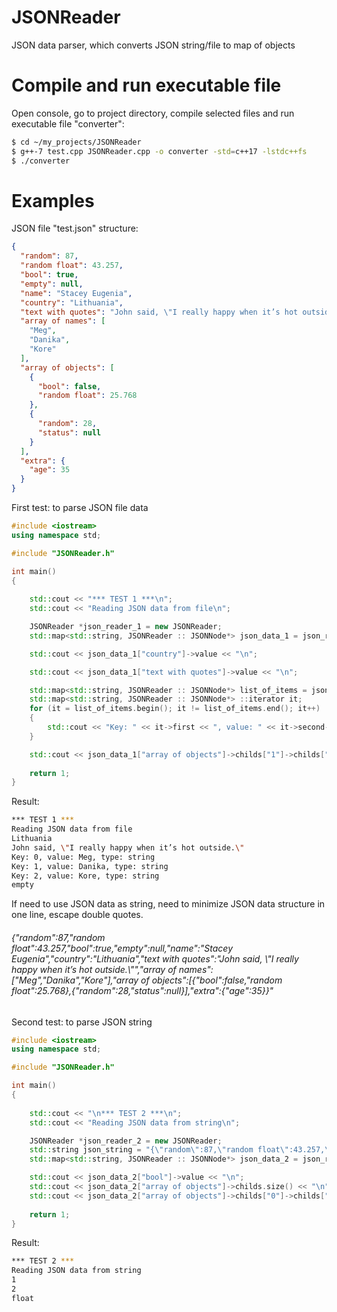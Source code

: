 # JSONReader
JSON data parser, which converts JSON string/file to map of objects
# Compile and run executable file
Open console, go to project directory, compile selected files and run executable file "converter":

```sh
$ cd ~/my_projects/JSONReader
$ g++-7 test.cpp JSONReader.cpp -o converter -std=c++17 -lstdc++fs
$ ./converter
```
# Examples

JSON file "test.json" structure:

```json
{
  "random": 87,
  "random float": 43.257,
  "bool": true,
  "empty": null,
  "name": "Stacey Eugenia",
  "country": "Lithuania",
  "text with quotes": "John said, \"I really happy when it’s hot outside.\"",
  "array of names": [
    "Meg",
    "Danika",
    "Kore"
  ],
  "array of objects": [
    {
      "bool": false,
      "random float": 25.768
    },
    {
      "random": 28,
      "status": null
    }
  ],
  "extra": {
    "age": 35
  }
}
```

First test: to parse JSON file data


```cpp
#include <iostream>
using namespace std;

#include "JSONReader.h"

int main()
{
	
	std::cout << "*** TEST 1 ***\n";
	std::cout << "Reading JSON data from file\n";

	JSONReader *json_reader_1 = new JSONReader;
	std::map<std::string, JSONReader :: JSONNode*> json_data_1 = json_reader_1->loadFromFile("test.json");

	std::cout << json_data_1["country"]->value << "\n";

	std::cout << json_data_1["text with quotes"]->value << "\n";

	std::map<std::string, JSONReader :: JSONNode*> list_of_items = json_data_1["array of names"]->childs;
	std::map<std::string, JSONReader :: JSONNode*> ::iterator it;
	for (it = list_of_items.begin(); it != list_of_items.end(); it++)
	{
	    std::cout << "Key: " << it->first << ", value: " << it->second->value << ", type: " << it->second->type << "\n";
	}

	std::cout << json_data_1["array of objects"]->childs["1"]->childs["status"]->type << "\n";
	
    return 1;
}

```

Result:


```bash
*** TEST 1 ***
Reading JSON data from file
Lithuania
John said, \"I really happy when it’s hot outside.\"
Key: 0, value: Meg, type: string
Key: 1, value: Danika, type: string
Key: 2, value: Kore, type: string
empty
```

If need to use JSON data as string, need to minimize JSON data structure in one line, escape double quotes. 

###### {\"random\":87,\"random float\":43.257,\"bool\":true,\"empty\":null,\"name\":\"Stacey Eugenia\",\"country\":\"Lithuania\",\"text with quotes\":\"John said, \\\"I really happy when it’s hot outside.\\\"\",\"array of names\":[\"Meg\",\"Danika\",\"Kore\"],\"array of objects\":[{\"bool\":false,\"random float\":25.768},{\"random\":28,\"status\":null}],\"extra\":{\"age\":35}}"


Second test: to parse JSON string


```cpp
#include <iostream>
using namespace std;

#include "JSONReader.h"

int main()
{
	
	std::cout << "\n*** TEST 2 ***\n";
	std::cout << "Reading JSON data from string\n";

	JSONReader *json_reader_2 = new JSONReader;
	std::string json_string = "{\"random\":87,\"random float\":43.257,\"bool\":true,\"empty\":null,\"name\":\"Stacey Eugenia\",\"country\":\"Lithuania\",\"text with quotes\":\"John said, \\\"I really happy when it’s hot outside.\\\"\",\"array of names\":[\"Meg\",\"Danika\",\"Kore\"],\"array of objects\":[{\"bool\":false,\"random float\":25.768},{\"random\":28,\"status\":null}],\"extra\":{\"age\":35}}";
	std::map<std::string, JSONReader :: JSONNode*> json_data_2 = json_reader_2->load(json_string);

	std::cout << json_data_2["bool"]->value << "\n";
	std::cout << json_data_2["array of objects"]->childs.size() << "\n";
	std::cout << json_data_2["array of objects"]->childs["0"]->childs["random float"]->type << "\n";
	
    return 1;
}

```

Result:


```bash
*** TEST 2 ***
Reading JSON data from string
1
2
float
```